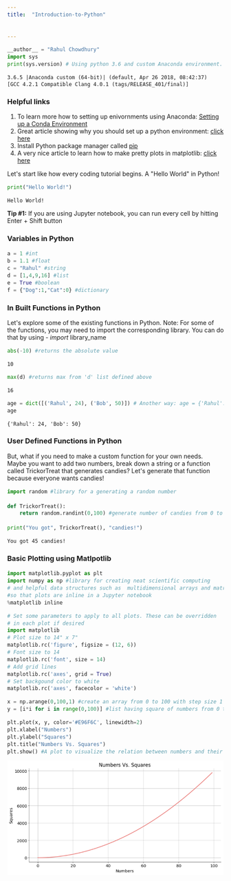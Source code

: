 ```yaml
---
title:  "Introduction-to-Python"


---
```

```python
__author__ = "Rahul Chowdhury"
import sys
print(sys.version) # Using python 3.6 and custom Anaconda environment.
```

    3.6.5 |Anaconda custom (64-bit)| (default, Apr 26 2018, 08:42:37)
    [GCC 4.2.1 Compatible Clang 4.0.1 (tags/RELEASE_401/final)]


### Helpful links
1. To learn more how to setting up enivornments using Anaconda:  [Setting up a Conda Environment](https://conda.io/docs/user-guide/tasks/manage-environments.html) <br>
2. Great article showing why you should set up a python environment: [click here](https://medium.freecodecamp.org/why-you-need-python-environments-and-how-to-manage-them-with-conda-85f155f4353c)
3. Install Python package manager called [pip](www.https://pip.pypa.io/en/stable)
4. A very nice article to learn how to make pretty plots in matplotlib: [click here](https://www.datascience.com/learn-data-science/tutorials/creating-data-visualizations-matplotlib-data-science-python)

Let's start like how every coding tutorial begins. A "Hello World" in Python!


```python
print("Hello World!")
```

    Hello World!


**Tip #1:** If you are using Jupyter notebook, you can run every cell by hitting Enter + Shift button

### Variables in Python


```python
a = 1 #int
b = 1.1 #float
c = "Rahul" #string
d = [1,4,9,16] #list
e = True #boolean
f = {"Dog":1,"Cat":0} #dictionary
```

### In Built Functions in Python <br>
Let's explore some of the existing functions in Python. Note: For some of the functions, you may need to import the corresponding library. You can do that by using - *import* library_name


```python
abs(-10) #returns the absolute value
```




    10




```python
max(d) #returns max from 'd' list defined above
```




    16




```python
age = dict([('Rahul', 24), ('Bob', 50)]) # Another way: age = {'Rahul':24, 'Bob': 50}
age

```




    {'Rahul': 24, 'Bob': 50}



### User Defined Functions in Python

But, what if you need to make a custom function for your own needs. Maybe you want to add two numbers, break down a string or a function called TrickorTreat that generates candies? Let's generate that function because everyone wants candies!


```python
import random #library for a generating a random number

def TrickorTreat():
    return random.randint(0,100) #generate number of candies from 0 to 100

print("You got", TrickorTreat(), "candies!")
```

    You got 45 candies!


### Basic Plotting using Matlpotlib


```python
import matplotlib.pyplot as plt
import numpy as np #library for creating neat scientific computing
# and helpful data structures such as  multidimensional arrays and matrices
#so that plots are inline in a Jupyter notebook
%matplotlib inline
```


```python
# Set some parameters to apply to all plots. These can be overridden
# in each plot if desired
import matplotlib
# Plot size to 14" x 7"
matplotlib.rc('figure', figsize = (12, 6))
# Font size to 14
matplotlib.rc('font', size = 14)
# Add grid lines
matplotlib.rc('axes', grid = True)
# Set backgound color to white
matplotlib.rc('axes', facecolor = 'white')

```


```python
x = np.arange(0,100,1) #create an array from 0 to 100 with step size 1
y = [i*i for i in range(0,100)] #list having square of numbers from 0 to 100
```


```python
plt.plot(x, y, color='#E96F6C', linewidth=2)
plt.xlabel("Numbers")
plt.ylabel("Squares")
plt.title("Numbers Vs. Squares")
plt.show() #A plot to visualize the relation between numbers and their respective squares
```


![png](/images/2018-11-03-Introduction-to-Python_18_0.png)
